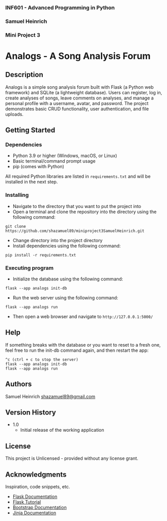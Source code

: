 ### INF601 - Advanced Programming in Python
### Samuel Heinrich
### Mini Project 3


# Analogs - A Song Analysis Forum

## Description

Analogs is a simple song analysis forum built with Flask (a Python web framework) and SQLite
(a lightweight database). Users can register, log in, create analyses of songs, leave comments
on analyses, and manage a personal profile with a username, avatar, and password. The project
demonstrates basic CRUD functionality, user authentication, and file uploads.

## Getting Started

### Dependencies

* Python 3.9 or higher (Windows, macOS, or Linux)
* Basic terminal/command prompt usage
* pip (comes with Python)

All required Python libraries are listed in `requirements.txt` and will be installed in the next step.
 
### Installing
 
* Navigate to the directory that you want to put the project into
* Open a terminal and clone the repository into the directory using the following command:
```
git clone https://github.com/shazamuel89/miniproject3SamuelHeinrich.git
```
* Change directory into the project directory
* Install dependencies using the following command:
```
pip install -r requirements.txt
```
 
### Executing program

* Initialize the database using the following command:
```
flask --app analogs init-db
```
* Run the web server using the following command:
```
flask --app analogs run
```
* Then open a web browser and navigate to `http://127.0.0.1:5000/`

## Help
 
If something breaks with the database or you want to reset to a fresh one, feel free to run the init-db command again, and then restart the app:
```
^c (ctrl + c to stop the server) 
flask --app analogs init-db
flask --app analogs run
```
 
## Authors

Samuel Heinrich
[shazamuel89@gmail.com](mailto:shazamuel89@gmail.com)
 
## Version History
 
* 1.0
    * Initial release of the working application

## License
 
This project is Unlicensed - provided without any license grant.
 
## Acknowledgments
 
Inspiration, code snippets, etc.
* [Flask Documentation](https://flask.palletsprojects.com/en/stable/)
* [Flask Tutorial](https://flask.palletsprojects.com/en/stable/tutorial/)
* [Bootstrap Documentation](https://getbootstrap.com/docs/5.3/getting-started/introduction/)
* [Jinja Documentation](https://jinja.palletsprojects.com/en/stable/)